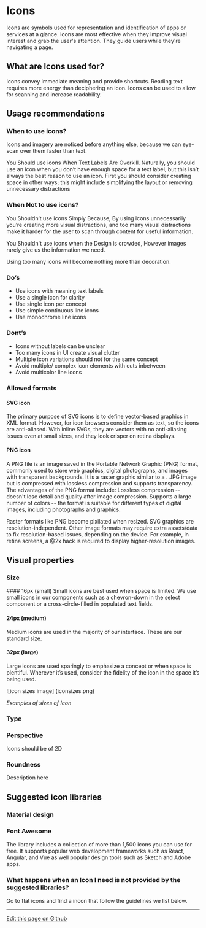 # Icons

Icons are symbols used for representation and identification of apps or services at a glance. Icons are most effective when they improve visual interest and grab the user's attention. They guide users while they're navigating a page.

## What are Icons used for?

Icons convey immediate meaning and provide shortcuts. Reading text requires more energy than deciphering an icon. Icons can be used to allow for scanning and increase readability.

## Usage recommendations

### When to use icons?


<!--  Merge the two first subsections into one that serves as intrduction to the actionable list  to be done-->

Icons and imagery are noticed before anything else, because we can eye-scan over them faster than text.

You Should use icons When Text Labels Are Overkill. Naturally, you should use an icon when you don’t have enough space for a text label, but this isn’t always the best reason to use an icon. First you should consider creating space in other ways; this might include simplifying the layout or removing unnecessary distractions

### When Not to use icons?

You Shouldn’t use icons Simply Because, By using icons unnecessarily you’re creating more visual distractions, and too many visual distractions make it harder for the user to scan through content for useful information.

You Shouldn't use icons when the Design is crowded, However images rarely give us the information we need.

Using too many icons will become nothing more than decoration.


### Do’s

* Use icons with meaning text labels
* Use a single icon for clarity
* Use single icon per concept
* Use simple continuous line icons
* Use monochrome line icons

### Dont’s

* Icons without labels can be unclear
* Too many icons in UI create visual clutter
* Multiple icon variations should not for the same concept
* Avoid multiple/ complex icon elements with cuts inbetween
* Avoid multicolor line icons



### Allowed formats

<!--  This can be arranged as a table -->

<!-- | Format | Description | -->

#### SVG icon 

The primary purpose of SVG icons is to define vector-based graphics in XML format. However, for icon browsers consider them as text, so the icons are anti-aliased. With inline SVGs, they are vectors with no anti-aliasing issues even at small sizes, and they look crisper on retina displays.

#### PNG icon

A PNG file is an image saved in the Portable Network Graphic (PNG) format, commonly used to store web graphics, digital photographs, and images with transparent backgrounds. It is a raster graphic similar to a . JPG image but is compressed with lossless compression and supports transparency. The advantages of the PNG format include: Lossless compression -- doesn't lose detail and quality after image compression. Supports a large number of colors -- the format is suitable for different types of digital images, including photographs and graphics.

Raster formats like PNG become pixilated when resized. SVG graphics are resolution-independent. Other image formats may require extra assets/data to fix resolution-based issues, depending on the device. For example, in retina screens, a @2x hack is required to display higher-resolution images.


## Visual properties

<!--  Provide a visual example of each of the subsection of the visual properties guidelines (Follow)

Example of a subsection:

 
 ## Subsection (Property type)

 Introduction (PLain text)

 ![Image]()
 _Caption of the image_

 | Property | Description |
 | :------  | :-----------|
 | Value    | Value       |
 
 
 -->



### Size



<!-- | Size | Description | -->

<!-- Size --> #### 16px (small) 

<!-- Description --> Small icons are best used when space is limited. We use small icons in our components such as a chevron-down in the select component or a cross-circle-filled in populated text fields.

#### 24px (medium)

Medium icons are used in the majority of our interface. These are our standard size.

#### 32px (large)

Large icons are used sparingly to emphasize a concept or when space is plentiful. Wherever it’s used, consider the fidelity of the icon in the space it’s being used.

![icon sizes image] (iconsizes.png)

_Examples of sizes of Icon_

### Type

### Perspective

Icons should be of 2D


### Roundness

Description here





## Suggested icon libraries

### Material design

### Font Awesome

The library includes a collection of more than 1,500 icons you can use for free. It supports popular web development frameworks such as React, Angular, and Vue as well popular design tools such as Sketch and Adobe apps.

### What happens when an Icon I need is not provided by the suggested libraries?

Go to flat icons and find a incon that follow the guidelines we list below.




-------------------------

[Edit this page on Github](https://github.com/dxc-technology/halstack-style-guide/blob/master/guidelines/components/accordion/README.md)
